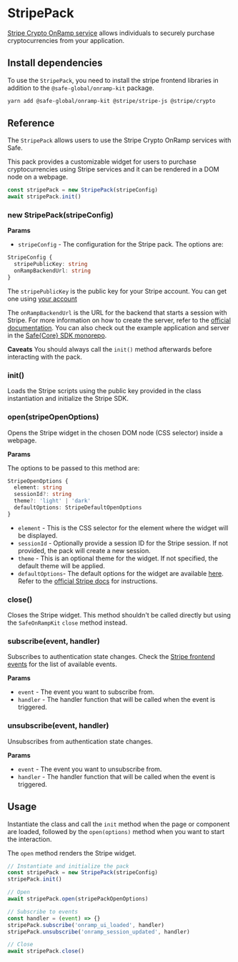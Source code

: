 # StripePack

[Stripe Crypto OnRamp service](https://stripe.com/docs/crypto/overview) allows individuals to securely purchase cryptocurrencies from your application.

## Install dependencies

To use the `StripePack`, you need to install the stripe frontend libraries in addition to the `@safe-global/onramp-kit` package.

```bash
yarn add @safe-global/onramp-kit @stripe/stripe-js @stripe/crypto
```

## Reference

The `StripePack` allows users to use the Stripe Crypto OnRamp services with Safe.

This pack provides a customizable widget for users to purchase cryptocurrencies using Stripe services and it can be rendered in a DOM node on a webpage.

```typescript
const stripePack = new StripePack(stripeConfig)
await stripePack.init()
```

### new StripePack(stripeConfig)

**Params**

- `stripeConfig` - The configuration for the Stripe pack. The options are:

```typescript
StripeConfig {
  stripePublicKey: string
  onRampBackendUrl: string
}
```

The `stripePublicKey` is the public key for your Stripe account. You can get one using [your account](https://stripe.com/docs/keys#obtain-api-keys)

The `onRampBackendUrl` is the URL for the backend that starts a session with Stripe. For more information on how to create the server, refer to the [official documentation](https://stripe.com/docs/crypto/quickstart#init-stripe). You can also check out the example application and server in the [Safe{Core} SDK monorepo](https://github.com/safe-global/safe-core-sdk/tree/main/packages/onramp-kit/example/server).

**Caveats**
You should always call the `init()` method afterwards before interacting with the pack.

### init()

Loads the Stripe scripts using the public key provided in the class instantiation and initialize the Stripe SDK.

### open(stripeOpenOptions)

Opens the Stripe widget in the chosen DOM node (CSS selector) inside a webpage.

**Params**

The options to be passed to this method are:

```typescript
StripeOpenOptions {
  element: string
  sessionId?: string
  theme?: 'light' | 'dark'
  defaultOptions: StripeDefaultOpenOptions
}
```

- `element` - This is the CSS selector for the element where the widget will be displayed.
- `sessionId` - Optionally provide a session ID for the Stripe session. If not provided, the pack will create a new session.
- `theme` - This is an optional theme for the widget. If not specified, the default theme will be applied.
- `defaultOptions`- The default options for the widget are available [here](https://github.com/safe-global/safe-core-sdk/blob/f2e8e82d88d815d7b278f605a125f4cfb2816020/packages/onramp-kit/src/packs/stripe/types.ts#L104-L109). Refer to the [official Stripe docs](https://stripe.com/docs/crypto/using-the-api) for instructions.

### close()

Closes the Stripe widget. This method shouldn't be called directly but using the `SafeOnRampKit` `close` method instead.

### subscribe(event, handler)

Subscribes to authentication state changes. Check the [Stripe frontend events](https://stripe.com/docs/crypto/using-the-api#frontend-events) for the list of available events.

**Params**

- `event` - The event you want to subscribe from.
- `handler` - The handler function that will be called when the event is triggered.

### unsubscribe(event, handler)

Unsubscribes from authentication state changes.

**Params**

- `event` - The event you want to unsubscribe from.
- `handler` - The handler function that will be called when the event is triggered.

## Usage

Instantiate the class and call the `init` method when the page or component are loaded, followed by the `open(options)` method when you want to start the interaction.

The `open` method renders the Stripe widget.

```typescript
// Instantiate and initialize the pack
const stripePack = new StripePack(stripeConfig)
stripePack.init()

// Open
await stripePack.open(stripePackOpenOptions)

// Subscribe to events
const handler = (event) => {}
stripePack.subscribe('onramp_ui_loaded', handler)
stripePack.unsubscribe('onramp_session_updated', handler)

// Close
await stripePack.close()
```